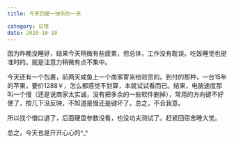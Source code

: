 ```yaml
---
title: 今天仍是一快乐的一天

category: 日常
date: 2020-10-10
---
```



因为昨晚没睡好，结果今天稍微有些疲累，但总体，工作没有耽误。吃饭睡觉也挺准时的。就是注意力稍微有点不集中。

今天还有一个包裹，前两天咸鱼上一个商家寄来给验货的。到付的那种，一台15年的苹果，要价1288￥，怎么都感觉不划算，本就试试看而已。结果，电脑速度那叫一个慢（还是说商家太实诚，没有把多余的一些软件删掉），常用的方向键不好使了，按几下没反映，不知道是慢还是键坏了。总之，不合我意。

所以找个借口退了，后面硬盘参数没看，也没功夫测试了。赶紧回宿舍睡大觉。

总之，今天也是开开心心的^_^